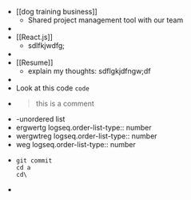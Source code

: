- [[dog training business]]
	- Shared project management tool with our team
-
- [[React.js]]
	- sdlfkjwdfg;
-
- [[Resume]]
	- explain my thoughts: sdflgkjdfngw;df
-
- Look at this code `code`
- > this is a comment
- -unordered list
- ergwertg
  logseq.order-list-type:: number
- wergwtreg
  logseq.order-list-type:: number
- weg
  logseq.order-list-type:: number
- ```
  git commit
  cd a
  cd\
  
  ```
-